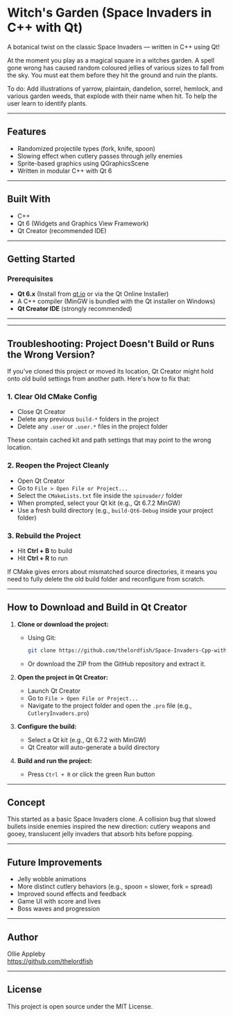 # Witch's Garden (Space Invaders in C++ with Qt)

A botanical twist on the classic Space Invaders — written in C++ using Qt!

At the moment you play as a magical square in a witches garden. A spell gone wrong has caused random coloured jellies of various sizes to fall from the sky. You must eat them before they hit the ground and ruin the plants.

To do:
Add illustrations of yarrow, plaintain, dandelion, sorrel, hemlock, and various garden weeds, that explode with their name when hit. To help the user learn to identify plants.


---

## Features

- Randomized projectile types (fork, knife, spoon)
- Slowing effect when cutlery passes through jelly enemies
- Sprite-based graphics using QGraphicsScene
- Written in modular C++ with Qt 6

---

## Built With

- C++
- Qt 6 (Widgets and Graphics View Framework)
- Qt Creator (recommended IDE)

---

## Getting Started

### Prerequisites

- **Qt 6.x** (Install from [qt.io](https://www.qt.io/download) or via the Qt Online Installer)
- A C++ compiler (MinGW is bundled with the Qt installer on Windows)
- **Qt Creator IDE** (strongly recommended)

---

---

## Troubleshooting: Project Doesn't Build or Runs the Wrong Version?

If you've cloned this project or moved its location, Qt Creator might hold onto old build settings from another path. Here's how to fix that:

### 1. Clear Old CMake Config

- Close Qt Creator
- Delete any previous `build-*` folders in the project
- Delete any `.user` or `.user.*` files in the project folder

These contain cached kit and path settings that may point to the wrong location.

### 2. Reopen the Project Cleanly

- Open Qt Creator
- Go to `File > Open File or Project...`
- Select the `CMakeLists.txt` file inside the `spinvader/` folder
- When prompted, select your Qt kit (e.g., Qt 6.7.2 MinGW)
- Use a fresh build directory (e.g., `build-Qt6-Debug` inside your project folder)

### 3. Rebuild the Project

- Hit **Ctrl + B** to build
- Hit **Ctrl + R** to run

If CMake gives errors about mismatched source directories, it means you need to fully delete the old build folder and reconfigure from scratch.

---



## How to Download and Build in Qt Creator

1. **Clone or download the project:**

   - Using Git:
     ```bash
     git clone https://github.com/thelordfish/Space-Invaders-Cpp-with-QT.git
     ```
   - Or download the ZIP from the GitHub repository and extract it.

2. **Open the project in Qt Creator:**

   - Launch Qt Creator
   - Go to `File > Open File or Project...`
   - Navigate to the project folder and open the `.pro` file (e.g., `CutleryInvaders.pro`)

3. **Configure the build:**

   - Select a Qt kit (e.g., Qt 6.7.2 with MinGW)
   - Qt Creator will auto-generate a build directory

4. **Build and run the project:**

   - Press `Ctrl + R` or click the green Run button

---

## Concept

This started as a basic Space Invaders clone. A collision bug that slowed bullets inside enemies inspired the new direction: cutlery weapons and gooey, translucent jelly invaders that absorb hits before popping.

---

## Future Improvements

- Jelly wobble animations
- More distinct cutlery behaviors (e.g., spoon = slower, fork = spread)
- Improved sound effects and feedback
- Game UI with score and lives
- Boss waves and progression

---

## Author

Ollie Appleby  
https://github.com/thelordfish

---

## License

This project is open source under the MIT License.
